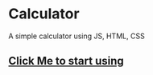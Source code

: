 # Calculator
A simple calculator using JS, HTML, CSS

## [Click Me to start using](https://githmin.github.io/Calculator/)

